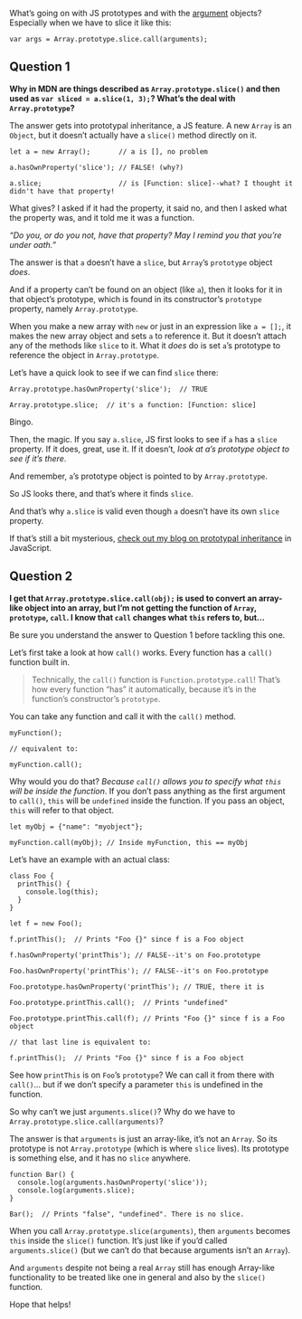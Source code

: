 What’s going on with JS prototypes and with the [argument](https://developer.mozilla.org/en-US/docs/Web/JavaScript/Reference/Functions/arguments) objects? Especially when we have to slice it like this:

    var args = Array.prototype.slice.call(arguments);

Question 1
----------

**Why in MDN are things described as `Array.prototype.slice()` and then used as `var sliced = a.slice(1, 3);`? What’s the deal with `Array.prototype`?**

The answer gets into prototypal inheritance, a JS feature. A new `Array` is an `Object`, but it doesn’t actually have a `slice()` method directly on it.

    let a = new Array();       // a is [], no problem

    a.hasOwnProperty('slice'); // FALSE! (why?)

    a.slice;                   // is [Function: slice]--what? I thought it didn't have that property!

What gives? I asked if it had the property, it said no, and then I asked what the property was, and it told me it was a function.

*“Do you, or do you not, have that property? May I remind you that you’re under oath.”*

The answer is that `a` doesn’t have a `slice`, but `Array`’s `prototype` object *does*.

And if a property can’t be found on an object (like `a`), then it looks for it in that object’s prototype, which is found in its constructor’s `prototype` property, namely `Array.prototype`.

When you make a new array with `new` or just in an expression like `a = [];`, it makes the new array object and sets `a` to reference it. But it doesn’t attach any of the methods like `slice` to it. What it *does* do is set `a`’s prototype to reference the object in `Array.prototype`.

Let’s have a quick look to see if we can find `slice` there:

    Array.prototype.hasOwnProperty('slice');  // TRUE

    Array.prototype.slice;  // it's a function: [Function: slice]

Bingo.

Then, the magic. If you say `a.slice`, JS first looks to see if `a` has a `slice` property. If it does, great, use it. If it doesn’t, *look at a’s prototype object to see if it’s there*.

And remember, `a`’s prototype object is pointed to by `Array.prototype`.

So JS looks there, and that’s where it finds `slice`.

And that’s why `a.slice` is valid even though `a` doesn’t have its own `slice` property.

If that’s still a bit mysterious, [check out my blog on prototypal inheritance](http://beej.us/blog/data/javascript-prototypes-inheritance/) in JavaScript.

Question 2
----------

**I get that `Array.prototype.slice.call(obj);` is used to convert an array-like object into an array, but I’m not getting the function of `Array`, `prototype`, `call`. I know that `call` changes what `this` refers to, but…**

Be sure you understand the answer to Question 1 before tackling this one.

Let’s first take a look at how `call()` works. Every function has a `call()` function built in.

> Technically, the `call()` function is `Function.prototype.call`! That’s how every function “has” it automatically, because it’s in the function’s constructor’s `prototype`.

You can take any function and call it with the `call()` method.

    myFunction();

    // equivalent to:

    myFunction.call();

Why would you do that? *Because `call()` allows you to specify what `this` will be inside the function*. If you don’t pass anything as the first argument to `call()`, `this` will be `undefined` inside the function. If you pass an object, `this` will refer to that object.

    let myObj = {"name": "myobject"};

    myFunction.call(myObj); // Inside myFunction, this == myObj

Let’s have an example with an actual class:

    class Foo {
      printThis() {
        console.log(this);
      }
    }

    let f = new Foo();

    f.printThis();  // Prints "Foo {}" since f is a Foo object

    f.hasOwnProperty('printThis'); // FALSE--it's on Foo.prototype

    Foo.hasOwnProperty('printThis'); // FALSE--it's on Foo.prototype

    Foo.prototype.hasOwnProperty('printThis'); // TRUE, there it is

    Foo.prototype.printThis.call();  // Prints "undefined"

    Foo.prototype.printThis.call(f); // Prints "Foo {}" since f is a Foo object

    // that last line is equivalent to:

    f.printThis();  // Prints "Foo {}" since f is a Foo object

See how `printThis` is on `Foo`’s `prototype`? We can call it from there with `call()`… but if we don’t specify a parameter `this` is undefined in the function.

So why can’t we just `arguments.slice()`? Why do we have to `Array.prototype.slice.call(arguments)`?

The answer is that `arguments` is just an array-like, it’s not an `Array`. So its prototype is not `Array.prototype` (which is where `slice` lives). Its prototype is something else, and it has no `slice` anywhere.

    function Bar() {
      console.log(arguments.hasOwnProperty('slice'));
      console.log(arguments.slice);
    }

    Bar();  // Prints "false", "undefined". There is no slice.

When you call `Array.prototype.slice(arguments)`, then `arguments` becomes `this` inside the `slice()` function. It’s just like if you’d called `arguments.slice()` (but we can’t do that because arguments isn’t an `Array`).

And `arguments` despite not being a real `Array` still has enough Array-like functionality to be treated like one in general and also by the `slice()` function.

Hope that helps!
